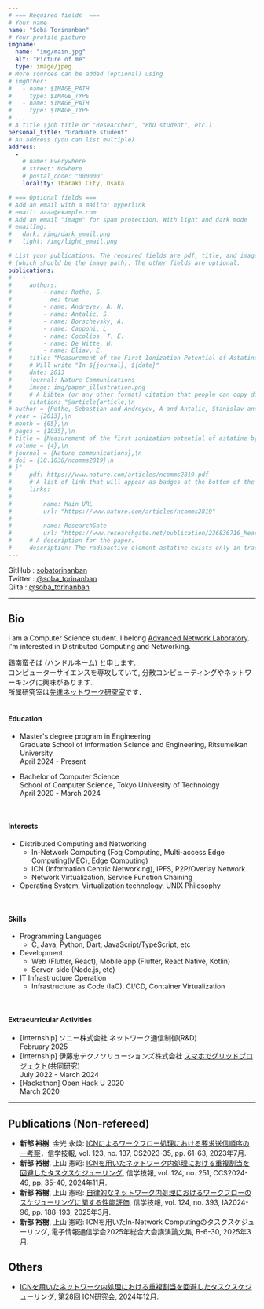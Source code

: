 ```yaml
---
# === Required fields  ===
# Your name 
name: "Soba Torinanban"
# Your profile picture
imgname: 
  name: "img/main.jpg"
  alt: "Picture of me"
  type: image/jpeg
# More sources can be added (optional) using 
# imgOther:
#   - name: $IMAGE_PATH
#     type: $IMAGE_TYPE
#   - name: $IMAGE_PATH
#     type: $IMAGE_TYPE
# ...
# A title (job title or "Researcher", "PhD student", etc.)
personal_title: "Graduate student"
# An address (you can list multiple)
address: 
  - 
    # name: Everywhere
    # street: Nowhere
    # postal_code: "000000"
    locality: Ibaraki City, Osaka

# === Optional fields ===
# Add an email with a mailto: hyperlink
# email: aaaa@example.com
# Add an email "image" for spam protection. With light and dark mode
# emailImg: 
#   dark: /img/dark_email.png
#   light: /img/light_email.png

# List your publications. The required fields are pdf, title, and image 
# (which should be the image path). The other fields are optional.
publications:
#   - 
#     authors:
#         - name: Rothe, S. 
#           me: true
#         - name: Andreyev, A. N. 
#         - name: Antalic, S.
#         - name: Borschevsky, A.
#         - name: Capponi, L.
#         - name: Cocolios, T. E.
#         - name: De Witte, H.
#         - name: Eliav, E.
#     title: "Measurement of the First Ionization Potential of Astatine by Laser Ionization Spectroscopy"
#     # Will write "In ${journal}, ${date}"
#     date: 2013
#     journal: Nature Communications
#     image: img/paper_illustration.png
#     # A bibtex (or any other format) citation that people can copy directly from the website.
#     citation: "@article{article,\n
# author = {Rothe, Sebastian and Andreyev, A and Antalic, Stanislav and Borschevsky, Anastasia and Capponi, Luigi and Cocolios, Thomas and De Witte, Hilde and Eliav, Ephraim and Fedorov, D.V. and Fedosseev, Valentin and Fink, D and Fritzsche, s and Ghys, Lars and Huyse, M and Imai, Nobuaki and Kaldor, U and Kudryavtsev, Yu and Koester, Ulli and Lane, J and Wendt, Klaus},\n
# year = {2013},\n
# month = {05},\n
# pages = {1835},\n
# title = {Measurement of the first ionization potential of astatine by laser ionization spectroscopy},\n
# volume = {4},\n
# journal = {Nature communications},\n
# doi = {10.1038/ncomms2819}\n
# }"
#     pdf: https://www.nature.com/articles/ncomms2819.pdf
#     # A list of link that will appear as badges at the bottom of the publication.
#     links:
#       -
#         name: Main URL
#         url: "https://www.nature.com/articles/ncomms2819"
#       -
#         name: ResearchGate
#         url: "https://www.researchgate.net/publication/236836716_Measurement_of_the_first_ionization_potential_of_astatine_by_laser_ionization_spectroscopy"
#     # A description for the paper.
#     description: The radioactive element astatine exists only in trace amounts in nature. Its properties can therefore only be explored by study of the minute quantities of artificially produced isotopes or by performing theoretical calculations. One of the most important properties influencing the chemical behaviour is the energy required to remove one electron from the valence shell, referred to as the ionization potential.
---
```

<div class="head container grid sm:grid-cols-2 grid-cols-1 justify-around flex-wrap items-center">
<p></p>
<div class="mx-4 ml-8 basis-60 grow shrink-2 leading-snug text-base">
GitHub : <a href="https://github.com/sobatorinanban" rel="me">sobatorinanban</a> <br>
Twitter : <a href="https://twitter.com/soba_torinanban" rel="me">@soba_torinanban</a> <br>
Qiita : <a href="https://qiita.com/soba_torinanban" rel="me">@soba_torinanban</a>
</div>
</div>


<!-- # Bio -->
---
## Bio
I am a Computer Science student. I belong [Advanced Network Laboratory](https://www.anl.is.ritsumei.ac.jp/). I'm interested in Distributed Computing and Networking.   

鶏南蛮そば (ハンドルネーム) と申します.  
コンピューターサイエンスを専攻していて, 分散コンピューティングやネットワーキングに興味があります.   
所属研究室は[先進ネットワーク研究室](https://www.anl.is.ritsumei.ac.jp/)です．  
<br>


#### Education
- Master's degree program in Engineering  
  Graduate School of Information Science and Engineering, Ritsumeikan University  
  April 2024 -  Present  

- Bachelor of Computer Science  
  School of Computer Science, Tokyo University of Technology  
  April 2020 - March 2024  
<br>

#### Interests
- Distributed Computing and Networking
  - In-Network Computing (Fog Computing, Multi-access Edge Computing(MEC), Edge Computing)  
  - ICN (Information Centric Networking), IPFS, P2P/Overlay Network  
  - Network Virtualization, Service Function Chaining   
- Operating System, Virtualization technology, UNIX Philosophy  
<br>

#### Skills
- Programming Languages   
  - C, Java, Python, Dart, JavaScript/TypeScript, etc  
- Development   
  - Web (Flutter, React), Mobile app (Flutter, React Native, Kotlin)  
  - Server-side (Node.js, etc)  
- IT Infrastructure Operation   
  - Infrastructure as Code (IaC), CI/CD, Container Virtualization  
<br>

#### Extracurricular Activities  
- [Internship] ソニー株式会社 ネットワーク通信制御(R&D)  
  February 2025  
- [Internship] 伊藤忠テクノソリューションズ株式会社 [スマホでグリッドプロジェクト(共同研究)](https://www.ctc-g.co.jp/company/release/20211006-01355.html)  
  July 2022 - March 2024  
- [Hackathon] Open Hack U 2020  
  March 2020  

<!-- #### Works
- 静的サイトをIPFSへDeployするGitOps等の構築   
  [研究室のサイトをIPFSで公開してみた | Network Computing Lab](https://blog.nclteu.org/posts/2023/04/17/about-this-site/)   -->

---

<!-- I am a chemical element with the symbol At and atomic number 85. I am 
the rarest naturally occurring element in the Earth's crust, occurring only as
the decay product of various heavier elements. All of my isotopes are
short-lived; the most stable is astatine-210, with a half-life of 8.1 hours. 

A pure sample of myself has never been assembled, because any macroscopic
specimen would be immediately vaporized by the heat of its own radioactivity. -->

## Publications (Non-refereed)
- **新部 裕樹**, 金光 永煥: [ICNによるワークフロー処理における要求送信順序の一考察](https://ken.ieice.org/ken/paper/20230727cCvE/)，信学技報, vol. 123, no. 137, CS2023-35, pp. 61-63, 2023年7月.  
- **新部 裕樹**, 上山 憲昭: [ICNを用いたネットワーク内処理における重複割当を回避したタスクスケジューリング](https://ken.ieice.org/ken/paper/202411123cGi/), 信学技報, vol. 124, no. 251, CCS2024-49, pp. 35-40, 2024年11月.  
- **新部 裕樹**, 上山 憲昭: [自律的なネットワーク内処理におけるワークフローのスケジューリングに関する性能評価](https://ken.ieice.org/ken/paper/202503052cir/), 信学技報, vol. 124, no. 393, IA2024-96, pp. 188-193, 2025年3月.  
- **新部 裕樹**, 上山 憲昭: ICNを用いたIn-Network Computingのタスクスケジューリング, 電子情報通信学会2025年総合大会講演論文集, B-6-30, 2025年3月.  

## Others  
- [ICNを用いたネットワーク内処理における重複割当を回避したタスクスケジューリング](https://www.ieice.org/cs/icn/?page_id=2921), 第28回 ICN研究会, 2024年12月.  
